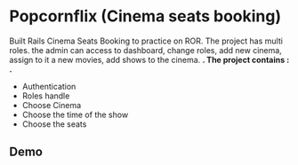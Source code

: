 # Popcornflix (Cinema seats booking) 

Built Rails Cinema Seats Booking to practice on ROR. The project has multi roles. the admin can access to dashboard, change roles, add new cinema, assign to it a new movies, add shows to the cinema.
**. The project contains : .** 
- Authentication
- Roles handle
- Choose Cinema 
- Choose the time of the show
- Choose the seats

## Demo









